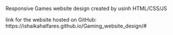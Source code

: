 Responsive Games website design created by usinh HTML/CSS/JS
<p> link for the website hosted on GitHub: https://ishaikahalfares.github.io/Gaming_website_design/# </p>
